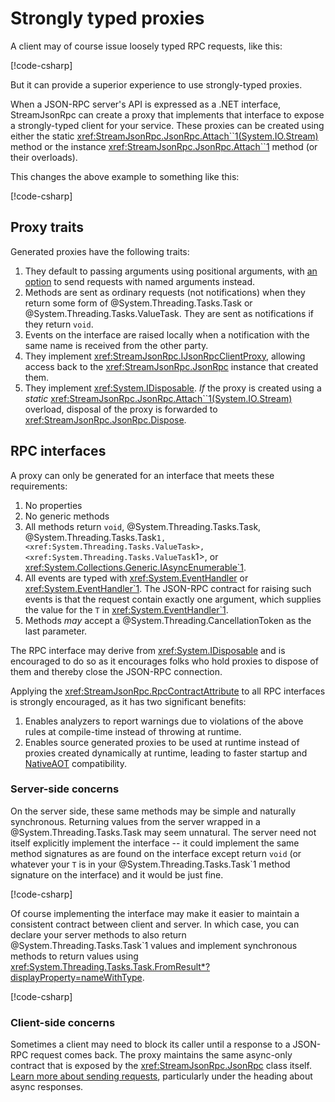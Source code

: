 # Strongly typed proxies

A client may of course issue loosely typed RPC requests, like this:

[!code-csharp[](../../samples/Proxies.cs#WithoutProxies)]

But it can provide a superior experience to use strongly-typed proxies.

When a JSON-RPC server's API is expressed as a .NET interface, StreamJsonRpc can create a proxy that implements that interface
to expose a strongly-typed client for your service.
These proxies can be created using either the static <xref:StreamJsonRpc.JsonRpc.Attach``1(System.IO.Stream)> method or the instance <xref:StreamJsonRpc.JsonRpc.Attach``1> method (or their overloads).

This changes the above example to something like this:

[!code-csharp[](../../samples/Proxies.cs#WithProxies)]

## Proxy traits

Generated proxies have the following traits:

1. They default to passing arguments using positional arguments, with [an option](xref:StreamJsonRpc.JsonRpcProxyOptions.ServerRequiresNamedArguments) to send requests with named arguments instead.
1. Methods are sent as ordinary requests (not notifications) when they return some form of @System.Threading.Tasks.Task or @System.Threading.Tasks.ValueTask.
   They are sent as notifications if they return `void`.
1. Events on the interface are raised locally when a notification with the same name is received from the other party.
1. They implement <xref:StreamJsonRpc.IJsonRpcClientProxy>, allowing access back to the <xref:StreamJsonRpc.JsonRpc> instance that created them.
1. They implement <xref:System.IDisposable>.
   *If* the proxy is created using a *static* <xref:StreamJsonRpc.JsonRpc.Attach``1(System.IO.Stream)> overload, disposal of the proxy is forwarded to <xref:StreamJsonRpc.JsonRpc.Dispose>.

## RPC interfaces

A proxy can only be generated for an interface that meets these requirements:

1. No properties
1. No generic methods
1. All methods return `void`, @System.Threading.Tasks.Task, @System.Threading.Tasks.Task`1, <xref:System.Threading.Tasks.ValueTask>, <xref:System.Threading.Tasks.ValueTask`1>, or <xref:System.Collections.Generic.IAsyncEnumerable`1>.
1. All events are typed with <xref:System.EventHandler> or <xref:System.EventHandler`1>. The JSON-RPC contract for raising such events is that the request contain exactly one argument, which supplies the value for the `T` in <xref:System.EventHandler`1>.
1. Methods *may* accept a @System.Threading.CancellationToken as the last parameter.

The RPC interface may derive from <xref:System.IDisposable> and is encouraged to do so as it encourages folks who hold proxies to dispose of them and thereby close the JSON-RPC connection.

Applying the <xref:StreamJsonRpc.RpcContractAttribute> to all RPC interfaces is strongly encouraged, as it has two significant benefits:

1. Enables analyzers to report warnings due to violations of the above rules at compile-time instead of throwing at runtime.
1. Enables source generated proxies to be used at runtime instead of proxies created dynamically at runtime, leading to faster startup and [NativeAOT](nativeAOT.md) compatibility.

### Server-side concerns

On the server side, these same methods may be simple and naturally synchronous.
Returning values from the server wrapped in a @System.Threading.Tasks.Task may seem unnatural.
The server need not itself explicitly implement the interface -- it could implement the same method signatures as are found on the interface except return `void` (or whatever your `T` is in your @System.Threading.Tasks.Task`1 method signature on the interface) and it would be just fine.

[!code-csharp[](../../samples/Proxies.cs#ServerWithoutInterface)]

Of course implementing the interface may make it easier to maintain a consistent contract between client and server.
In which case, you can declare your server methods to also return @System.Threading.Tasks.Task`1 values and implement synchronous methods to return values using <xref:System.Threading.Tasks.Task.FromResult*?displayProperty=nameWithType>.

[!code-csharp[](../../samples/Proxies.cs#ServerWithInterface)]

### Client-side concerns

Sometimes a client may need to block its caller until a response to a JSON-RPC request comes back.
The proxy maintains the same async-only contract that is exposed by the <xref:StreamJsonRpc.JsonRpc> class itself.
[Learn more about sending requests](sendrequest.md), particularly under the heading about async responses.
